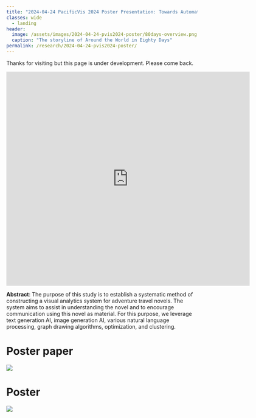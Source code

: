 ```yaml
---
title: "2024-04-24 PacificVis 2024 Poster Presentation: Towards Automated Generation of VA Systems for Adventure Stories"
classes: wide
  - landing
header:
  image: /assets/images/2024-04-24-pvis2024-poster/80days-overview.png
  caption: "The storyline of Around the World in Eighty Days"
permalink: /research/2024-04-24-pvis2024-poster/
---
```


Thanks for visiting but this page is under development.  Please come back.

<iframe src="https://player.vimeo.com/video/938008202?h=af2dbe2dd6" width="640" height="564" frameborder="0" allow="autoplay; fullscreen" allowfullscreen></iframe>

**Abstract**: The purpose of this study is to establish a systematic method of constructing a visual analytics system for adventure travel novels. The system aims to assist in understanding the novel and to encourage communication using this novel as material. For this purpose, we leverage text generation AI, image generation AI, various natural language processing, graph drawing algorithms, optimization, and clustering.

# Poster paper

<a href="https://www.dropbox.com/scl/fi/qerxwie1tgwdw0vtfkfy8/pvis2024_poster_80days.pdf?rlkey=fnmq4ikxr69mcb60o03bbkj9f&dl=0"><img src="/smartnova/assets/images/2024-04-24-pvis2024-poster/80days-overview.png"></img></a>

# Poster

<a href="https://www.dropbox.com/scl/fi/tl6zny0ebn76hx9k3uksc/2024-04-24-pvis-poster.pdf?rlkey=rac12gl8neyt15tb844etobgo&dl=0"><img src="/smartnova/assets/images/2024-04-24-pvis2024-poster/80days-poster.png"></img></a>